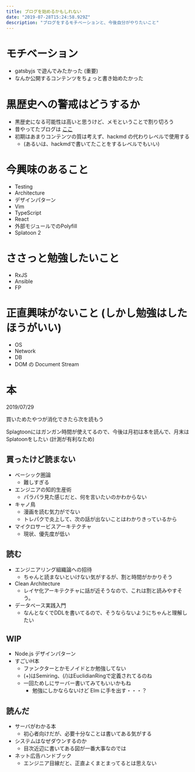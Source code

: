 ```yaml
---
title: ブログを始めるかもしれない
date: "2019-07-28T15:24:58.929Z"
description: "ブログをするモチベーションと、今後自分がやりたいこと"
---
```


# モチベーション

* gatsbyjs で遊んでみたかった (重要)
* なんか公開するコンテンツをちょっと書き始めたかった

# 黒歴史への警戒はどうするか

* 黒歴史になる可能性は高いと思うけど、メモということで割り切ろう
* 昔やってたブログは [ここ](http://grooyv.hateblo.jp/archive/2015)
* 初期はあまりコンテンツの質は考えず、hackmd の代わりレベルで使用する
    * (あるいは、hackmdで書いてたことをするレベルでもいい)

# 今興味のあること

* Testing
* Architecture
* デザインパターン
* Vim
* TypeScript
* React
* 外部モジュールでのPolyfill
* Splatoon 2

# ささっと勉強したいこと

* RxJS
* Ansible
* FP

# 正直興味がないこと (しかし勉強はしたほうがいい)

* OS
* Network
* DB
* DOM の Document Stream

# 本

2019/07/29

買いためたやつが消化できたら次を読もう

Splagtoonにはガンガン時間が使えてるので、今後は月初は本を読んで、月末はSplatoonをしたい (計測が有利なため)

## 買ったけど読まない

* ベーシック圏論
    * 難しすぎる
* エンジニアの知的生産術
    * パラパラ見た感じだと、何を言いたいのかわからない
* キャノ鳥
    * 漫画を読む気力がでない
    * トレパクで炎上して、次の話が出ないことはわかりきっているから
* マイクロサービスアーキテクチャ
    * 現状、優先度が低い

## 読む

* エンジニアリング組織論への招待
    * ちゃんと読まないといけない気がするが、割と時間がかかりそう
* Clean Architecture
    * レイヤ化アーキテクチャに話が近そうなので、これは割と読みやすそう。
* データベース実践入門
    * なんとなくでDDLを書いてるので、そうならないようにちゃんと理解したい

## WIP

* Node.js デザインパターン
* すごいH本
    * ファンクターとかモノイドとか勉強してない
    * (+)はSemiring、(/)はEuclidianRingで定義されてるのね
    * 一回ためしにサーバー書いてみてもいいかもね
        * 勉強にしかならないけど Elm に手を出す・・・？

## 読んだ

* サーバがわかる本
    * 初心者向けだが、必要十分なことは書いてある気がする
* システムはなぜダウンするのか
    * 目次近辺に書いてある図が一番大事なのでは
* ネット広告ハンドブック
    * エンジニア目線だと、正直よくまとまってるとは思えない

